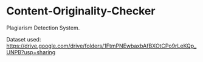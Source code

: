# Content-Originality-Checker
Plagiarism Detection System.


Dataset used:
https://drive.google.com/drive/folders/1FtmPNEwbaxbAfBXOtCPo9rLeKQp_UNPB?usp=sharing

